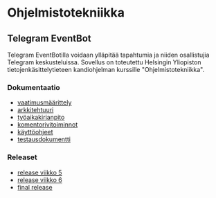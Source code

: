 # Ohjelmistotekniikka

## Telegram EventBot

Telegram EventBotilla voidaan ylläpitää tapahtumia ja niiden osallistujia Telegram keskusteluissa.
Sovellus on toteutettu Helsingin Yliopiston tietojenkäsittelytieteen kandiohjelman kurssille "Ohjelmistotekniikka".

### Dokumentaatio

* [vaatimusmäärittely](https://github.com/jonitaajamo/ot-harjoitustyo/blob/master/dokumentaatio/vaatimusmaarittely.md)
* [arkkitehtuuri](https://github.com/jonitaajamo/ot-harjoitustyo/blob/master/dokumentaatio/arkkitehtuuri.md)
* [työaikakirjanpito](https://github.com/jonitaajamo/ot-harjoitustyo/blob/master/dokumentaatio/tyoaikakirjanpito.md)
* [komentorivitoiminnot](https://github.com/jonitaajamo/ot-harjoitustyo/blob/master/dokumentaatio/komentorivitoiminnot.md)
* [käyttöohjeet](https://github.com/jonitaajamo/ot-harjoitustyo/blob/master/dokumentaatio/kayttoohjeet.md)
* [testausdokumentti](https://github.com/jonitaajamo/ot-harjoitustyo/blob/master/dokumentaatio/testausdokumentti.md)

### Releaset

* [release viikko 5](https://github.com/jonitaajamo/ot-harjoitustyo/releases/tag/viikko5)
* [release viikko 6](https://github.com/jonitaajamo/ot-harjoitustyo/releases/tag/viikko6)
* [final release](https://github.com/jonitaajamo/ot-harjoitustyo/releases/tag/final)
